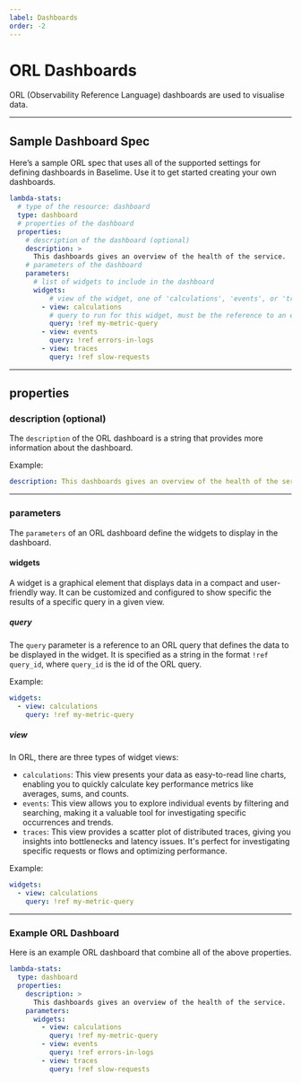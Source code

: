 ```yaml
---
label: Dashboards
order: -2
---
```


# ORL Dashboards

ORL (Observability Reference Language) dashboards are used to visualise data.

---

## Sample Dashboard Spec

Here’s a sample ORL spec that uses all of the supported settings for defining dashboards in Baselime. Use it to get started creating your own dashboards.

``` yaml # :icon-code: .baselime/resources.yml
lambda-stats:
  # type of the resource: dashboard 
  type: dashboard
  # properties of the dashboard
  properties:
    # description of the dashboard (optional)
    description: >
      This dashboards gives an overview of the health of the service.
    # parameters of the dashboard
    parameters:
      # list of widgets to include in the dashboard
      widgets:
          # view of the widget, one of 'calculations', 'events', or 'traces'
        - view: calculations
          # query to run for this widget, must be the reference to an existing query
          query: !ref my-metric-query
        - view: events
          query: !ref errors-in-logs
        - view: traces
          query: !ref slow-requests
```

---

## properties

### description (optional)

The `description` of the ORL dashboard is a string that provides more information about the dashboard.

Example:

```yaml # :icon-code: .baselime/resources.yml
description: This dashboards gives an overview of the health of the service.
```

---

### parameters

The `parameters` of an ORL dashboard define the widgets to display in the dashboard.

#### widgets

A widget is a graphical element that displays data in a compact and user-friendly way. It can be customized and configured to show specific the results of a specific query in a given view.

##### query

The `query` parameter is a reference to an ORL query that defines the data to be displayed in the widget. It is specified as a string in the format `!ref query_id`, where `query_id` is the id of the ORL query.

Example:

```yaml # :icon-code: .baselime/resources.yml
widgets:
  - view: calculations
    query: !ref my-metric-query
```


##### view

In ORL, there are three types of widget views:

- `calculations`: This view presents your data as easy-to-read line charts, enabling you to quickly calculate key performance metrics like averages, sums, and counts.
- `events`: This view allows you to explore individual events by filtering and searching, making it a valuable tool for investigating specific occurrences and trends.
- `traces`: This view provides a scatter plot of distributed traces, giving you insights into bottlenecks and latency issues. It's perfect for investigating specific requests or flows and optimizing performance.


Example:

```yml # :icon-code: .baselime/resources.yml
widgets:
  - view: calculations
    query: !ref my-metric-query
```

---

### Example ORL Dashboard

Here is an example ORL dashboard that combine all of the above properties.


``` yaml # :icon-code: .baselime/resources.yml
lambda-stats:
  type: dashboard
  properties:
    description: >
      This dashboards gives an overview of the health of the service.
    parameters:
      widgets:
        - view: calculations
          query: !ref my-metric-query
        - view: events
          query: !ref errors-in-logs
        - view: traces
          query: !ref slow-requests
```
